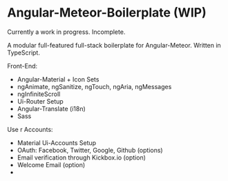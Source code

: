 # Angular-Meteor-Boilerplate (WIP)

Currently a work in progress. Incomplete.


A modular full-featured full-stack boilerplate for Angular-Meteor. Written in TypeScript.

Front-End:
* Angular-Material + Icon Sets
* ngAnimate, ngSanitize, ngTouch, ngAria, ngMessages
* ngInfiniteScroll
* Ui-Router Setup
* Angular-Translate (i18n)
* Sass

Use r Accounts:
* Material Ui-Accounts Setup
* OAuth: Facebook, Twitter, Google, Github (options)
* Email verification through Kickbox.io (option)
* Welcome Email (option)
* 

